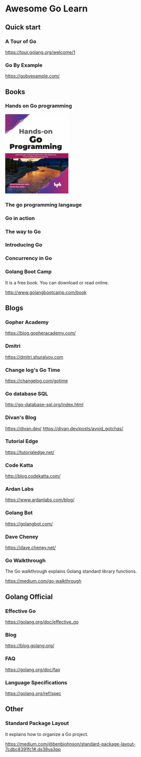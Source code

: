 # Awesome Go Learn

## Quick start

### A Tour of Go

https://tour.golang.org/welcome/1

### Go By Example

https://gobyexample.com/

## Books

### Hands on Go programming

<img src=./imgs/hands-on-go-programming.jpeg width=40%>

### The go programming langauge

### Go in action

### The way to Go

### Introducing Go

### Concurrency in Go

### Golang Boot Camp
It is a free book. You can download or read online.

http://www.golangbootcamp.com/book


## Blogs

### Gopher Academy

https://blog.gopheracademy.com/

### Dmitri

https://dmitri.shuralyov.com

### Change log's Go Time

https://changelog.com/gotime

### Go database SQL

http://go-database-sql.org/index.html

### Divan's Blog

https://divan.dev/
https://divan.dev/posts/avoid_gotchas/

### Tutorial Edge

https://tutorialedge.net/

### Code Katta

http://blog.codekatta.com/

### Ardan Labs

https://www.ardanlabs.com/blog/

### Golang Bot

https://golangbot.com/

### Dave Cheney

https://dave.cheney.net/

### Go Walkthrough

The Go walkthrough explains Golang standard library functions.

https://medium.com/go-walkthrough

## Golang Official

### Effective Go

https://golang.org/doc/effective_go

### Blog

https://blog.golang.org/

### FAQ

https://golang.org/doc/faq

### Language Specifications

https://golang.org/ref/spec

## Other

### Standard Package Layout

It explains how to organize a Go project.

https://medium.com/@benbjohnson/standard-package-layout-7cdbc8391fc1#.ds38va3pp